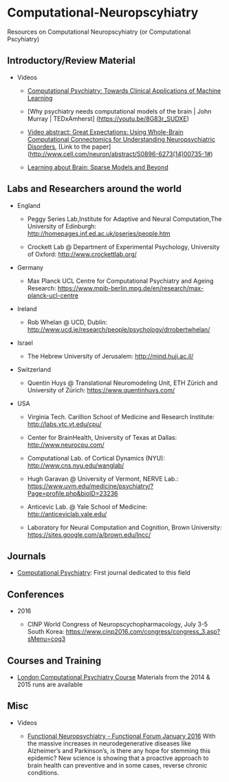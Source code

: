 # Computational-Neuropscyhiatry
Resources on Computational Neuropscyhiatry (or Computational Pscyhiatry)


Introductory/Review Material
--------------------

  * Videos

    - [Computational Psychiatry: Towards Clinical Applications of Machine Learning](https://youtu.be/ZWqKIf1lp60)
 
    - [Why psychiatry needs computational models of the brain | John Murray | TEDxAmherst] (https://youtu.be/8G83r_SUDXE)
   
    - [Video abstract: Great Expectations: Using Whole-Brain Computational Connectomics for Understanding Neuropsychiatric Disorders](https://youtu.be/zQEwZRY1Nds),
    [Link to the paper] (http://www.cell.com/neuron/abstract/S0896-6273(14)00735-1#)

    - [Learning about Brain: Sparse Models and Beyond](https://youtu.be/mSklD5oEv0U) 

Labs and Researchers around the world
-------------------------------------

* England
  
  - Peggy Series Lab,Institute for Adaptive and Neural Computation,The University of Edinburgh:  http://homepages.inf.ed.ac.uk/pseries/people.htm

  - Crockett Lab @ Department of Experimental Psychology, University of Oxford: http://www.crockettlab.org/

* Germany
  
  - Max Planck UCL Centre for Computational Psychiatry and Ageing Research: https://www.mpib-berlin.mpg.de/en/research/max-planck-ucl-centre

* Ireland
  
  - Rob Whelan @ UCD, Dublin: http://www.ucd.ie/research/people/psychology/drrobertwhelan/

* Israel

  - The Hebrew University of Jerusalem: http://mind.huji.ac.il/

* Switzerland

  - Quentin Huys @ Translational Neuromodeling Unit, ETH Zürich and University of Zürich: https://www.quentinhuys.com/

* USA

  - Virginia Tech. Carillion School of Medicine and Research Institute: http://labs.vtc.vt.edu/cpu/

  - Center for BrainHealth, University of Texas at Dallas: http://www.neurocpu.com/
  
  - Computational Lab. of Cortical Dynamics (NYU): http://www.cns.nyu.edu/wanglab/

  - Hugh Garavan @ University of Vermont, NERVE Lab.: https://www.uvm.edu/medicine/psychiatry/?Page=profile.php&bioID=23236

  - Anticevic Lab. @ Yale School of Medicine: http://anticeviclab.yale.edu/
  
  - Laboratory for Neural Computation and Cognition, Brown University: https://sites.google.com/a/brown.edu/lncc/


Journals
--------

* [Computational Psychiatry](http://computationalpsychiatry.org/#home): First journal dedicated to this field


Conferences
----------

* 2016

    - CINP World Congress of Neuropscychopharmacology, July 3-5 South Korea: https://www.cinp2016.com/congress/congress_3.asp?sMenu=cog3

Courses and Training
-------------------

* [London Computational Psychiatry Course](https://sites.google.com/site/comppsychcourse/home) Materials from the 2014 & 2015 runs are available


Misc
----

  * Videos

    - [Functional Neuropsychiatry - Functional Forum January 2016](https://youtu.be/R4c1-vCVwiE)
      With the massive increases in neurodegenerative diseases like Alzheimer’s and Parkinson’s, is there any hope for stemming this epidemic?
      New science is showing that a proactive approach to brain health can preventive and in some cases, reverse chronic conditions.


